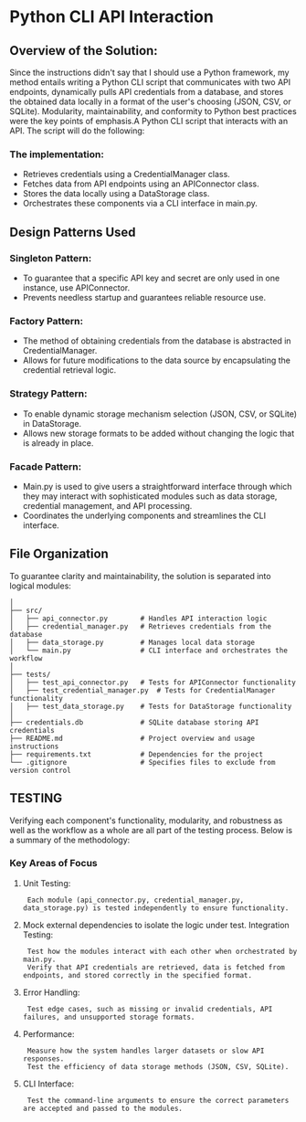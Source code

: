 # Python CLI API Interaction

## Overview of the Solution:

Since the instructions didn't say that I should use a Python framework, my method entails writing a Python CLI script that communicates with two API endpoints, dynamically pulls API credentials from a database, and stores the obtained data locally in a format of the user's choosing (JSON, CSV, or SQLite). Modularity, maintainability, and conformity to Python best practices were the key points of emphasis.A Python CLI script that interacts with an API. The script will do the following:

### The implementation:

-   Retrieves credentials using a CredentialManager class.
-   Fetches data from API endpoints using an APIConnector class.
-   Stores the data locally using a DataStorage class.
-   Orchestrates these components via a CLI interface in main.py.


## Design Patterns Used

### Singleton Pattern:

-   To guarantee that a specific API key and secret are only used in one instance, use APIConnector.
-   Prevents needless startup and guarantees reliable resource use.

### Factory Pattern:

-   The method of obtaining credentials from the database is abstracted in CredentialManager.
-   Allows for future modifications to the data source by encapsulating the credential retrieval logic.

### Strategy Pattern:

-   To enable dynamic storage mechanism selection (JSON, CSV, or SQLite) in DataStorage.
-   Allows new storage formats to be added without changing the logic that is already in place.

### Facade Pattern:

-   Main.py is used to give users a straightforward interface through which they may interact with sophisticated modules such as data storage, credential management, and API processing.
-   Coordinates the underlying components and streamlines the CLI interface.


## File Organization

To guarantee clarity and maintainability, the solution is separated into logical modules:

```project_root/
│
├── src/
│   ├── api_connector.py        # Handles API interaction logic
│   ├── credential_manager.py   # Retrieves credentials from the database
│   ├── data_storage.py         # Manages local data storage
│   └── main.py                 # CLI interface and orchestrates the workflow
│
├── tests/
│   ├── test_api_connector.py   # Tests for APIConnector functionality
│   ├── test_credential_manager.py  # Tests for CredentialManager functionality
│   ├── test_data_storage.py    # Tests for DataStorage functionality
│
├── credentials.db              # SQLite database storing API credentials
├── README.md                   # Project overview and usage instructions
├── requirements.txt            # Dependencies for the project
└── .gitignore                  # Specifies files to exclude from version control

```

## TESTING

Verifying each component's functionality, modularity, and robustness as well as the workflow as a whole are all part of the testing process. Below is a summary of the methodology:

### Key Areas of Focus

1. Unit Testing:
        
        Each module (api_connector.py, credential_manager.py, data_storage.py) is tested independently to ensure functionality.
2. Mock external dependencies to isolate the logic under test. Integration Testing:

        Test how the modules interact with each other when orchestrated by main.py.
        Verify that API credentials are retrieved, data is fetched from endpoints, and stored correctly in the specified format.

3. Error Handling:

        Test edge cases, such as missing or invalid credentials, API failures, and unsupported storage formats.

4. Performance:

        Measure how the system handles larger datasets or slow API responses.
        Test the efficiency of data storage methods (JSON, CSV, SQLite).

5. CLI Interface:

        Test the command-line arguments to ensure the correct parameters are accepted and passed to the modules.
